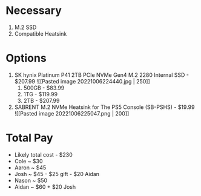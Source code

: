 # Necessary
1. M.2 SSD
2. Compatible Heatsink

# Options
1. SK hynix Platinum P41 2TB PCIe NVMe Gen4 M.2 2280 Internal SSD - $207.99
![[Pasted image 20221006224440.jpg | 250]]
	1. 500GB - $83.99
	2. 1TG - $119.99
	3. 2TB - $207.99
1. SABRENT M.2 NVMe Heatsink for The PS5 Console (SB-PSHS) - $19.99
![[Pasted image 20221006225047.png | 200]]

# Total Pay
- Likely total cost - $230
- Cole ~ $30 
- Aaron ~ $45
- Josh ~ $45 - $25 gift - $20 Aidan
- Nason ~ $50
- Aidan ~ $60 + $20 Josh
